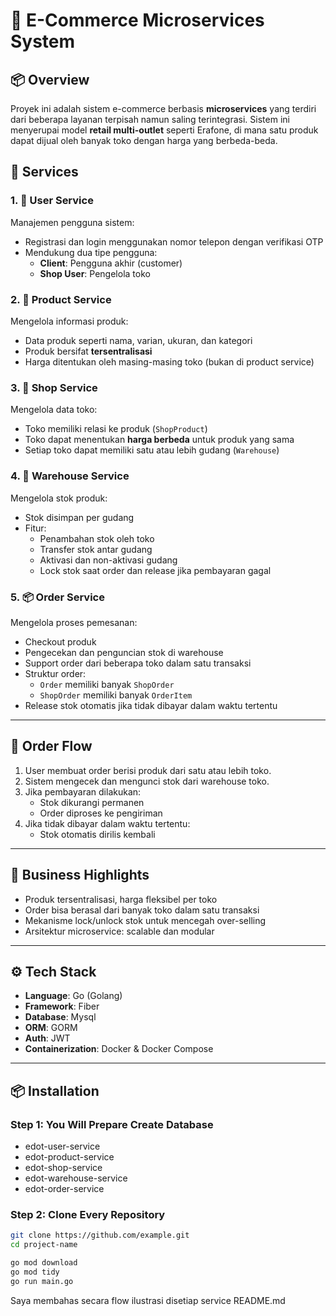 # 🛒 E-Commerce Microservices System

## 📦 Overview

Proyek ini adalah sistem e-commerce berbasis **microservices** yang terdiri dari beberapa layanan terpisah namun saling terintegrasi. Sistem ini menyerupai model **retail multi-outlet** seperti Erafone, di mana satu produk dapat dijual oleh banyak toko dengan harga yang berbeda-beda.

## 📁 Services

### 1. 👤 User Service
Manajemen pengguna sistem:

- Registrasi dan login menggunakan nomor telepon dengan verifikasi OTP
- Mendukung dua tipe pengguna:
    - **Client**: Pengguna akhir (customer)
    - **Shop User**: Pengelola toko

### 2. 🧾 Product Service
Mengelola informasi produk:

- Data produk seperti nama, varian, ukuran, dan kategori
- Produk bersifat **tersentralisasi**
- Harga ditentukan oleh masing-masing toko (bukan di product service)

### 3. 🏪 Shop Service
Mengelola data toko:

- Toko memiliki relasi ke produk (`ShopProduct`)
- Toko dapat menentukan **harga berbeda** untuk produk yang sama
- Setiap toko dapat memiliki satu atau lebih gudang (`Warehouse`)

### 4. 🏬 Warehouse Service
Mengelola stok produk:

- Stok disimpan per gudang
- Fitur:
    - Penambahan stok oleh toko
    - Transfer stok antar gudang
    - Aktivasi dan non-aktivasi gudang
    - Lock stok saat order dan release jika pembayaran gagal

### 5. 📦 Order Service
Mengelola proses pemesanan:

- Checkout produk
- Pengecekan dan penguncian stok di warehouse
- Support order dari beberapa toko dalam satu transaksi
- Struktur order:
    - `Order` memiliki banyak `ShopOrder`
    - `ShopOrder` memiliki banyak `OrderItem`
- Release stok otomatis jika tidak dibayar dalam waktu tertentu

---

## 🔄 Order Flow

1. User membuat order berisi produk dari satu atau lebih toko.
2. Sistem mengecek dan mengunci stok dari warehouse toko.
3. Jika pembayaran dilakukan:
    - Stok dikurangi permanen
    - Order diproses ke pengiriman
4. Jika tidak dibayar dalam waktu tertentu:
    - Stok otomatis dirilis kembali

---

## 🚀 Business Highlights

- Produk tersentralisasi, harga fleksibel per toko
- Order bisa berasal dari banyak toko dalam satu transaksi
- Mekanisme lock/unlock stok untuk mencegah over-selling
- Arsitektur microservice: scalable dan modular

---

## ⚙️ Tech Stack

- **Language**: Go (Golang)
- **Framework**: Fiber
- **Database**: Mysql
- **ORM**: GORM
- **Auth**: JWT
- **Containerization**: Docker & Docker Compose

---

## 📦 Installation

### Step 1: You Will Prepare Create Database
- edot-user-service
- edot-product-service
- edot-shop-service
- edot-warehouse-service
- edot-order-service

### Step 2: Clone Every Repository
```bash
git clone https://github.com/example.git
cd project-name

go mod download
go mod tidy
go run main.go

```

Saya membahas secara flow ilustrasi disetiap service README.md